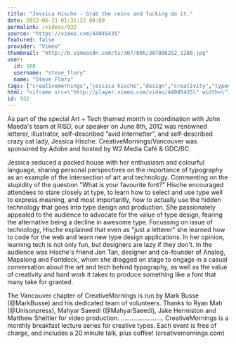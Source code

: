 ```yaml
---
title: "Jessica Hische - Grab the reins and fucking do it."
date: 2012-06-21 01:31:22 00:00
permalink: /videos/932
source: "https://vimeo.com/44045435"
featured: false
provider: "Vimeo"
thumbnail: "http://b.vimeocdn.com/ts/307/806/307806252_1280.jpg"
user:
  id: 168
  username: "steve_flory"
  name: "Steve Flory"
tags: ["creativemornings","jessica hische","design","creativity","typography"]
html: "<iframe src=\"http://player.vimeo.com/video/44045435\" width=\"1280\" height=\"720\" frameborder=\"0\" webkitAllowFullScreen mozallowfullscreen allowFullScreen></iframe>"
id: 932
---
```


As part of the special Art + Tech themed month in coordination with John Maeda's team at RISD, our speaker on June 8th, 2012 was renowned letterer, illustrator, self-described “avid internetter”, and self-described crazy cat lady, Jessica Hische. CreativeMornings/Vancouver was sponsored by Adobe and hosted by W2 Media Café & GDC/BC.

Jessica seduced a packed house with her enthusiasm and colourful language, sharing personal perspectives on the importance of typography as an example of the intersection of art and technology. Commenting on the stupidity of the question "What is your favourite font?" Hische encouraged attendees to stare closely at type, to learn how to select and use type well to express meaning, and most importantly, how to actually use the hidden technology that goes into type design and production. She passionately appealed to the audience to advocate for the value of type design, fearing the alternative being a decline in awesome type. Focussing on issue of technology, Hische explained that even as "just a letterer" she learned how to code for the web and learn new type design applications. In her opinion, learning tech is not only fun, but designers are lazy if they don't. In the audience was Hische's friend Jon Tan, designer and co-founder of Analog, Mapalong and Fontdeck, whom she dragged on stage to engage in a casual conversation about the art and tech behind typography, as well as the value of creativity and hard work it takes to produce something like a font that many take for granted.

The Vancouver chapter of CreativeMornings is run by Mark Busse (@MarkBusse) and his dedicated team of volunteers. Thanks to Ryan Mah (@Unisonpress), Mahyar Saeedi (@MahyarSaeedi), Jake Hermiston and Matthew Shettler for video production.
........................
CreativeMornings is a monthly breakfast lecture series for creative types. Each event is free of charge, and includes a 20 minute talk, plus coffee! (creativemornings.com)